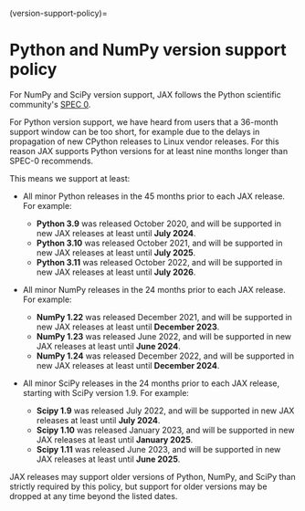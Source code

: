 (version-support-policy)=
# Python and NumPy version support policy

<!--* freshness: { reviewed: '2024-05-02' } *-->

For NumPy and SciPy version support, JAX follows the Python scientific community's
[SPEC 0](https://scientific-python.org/specs/spec-0000/).

For Python version support, we have heard from users that a 36-month support window can
be too short, for example due to the delays in propagation of new CPython releases
to Linux vendor releases. For this reason JAX supports Python versions for at least
nine months longer than SPEC-0 recommends.

This means we support at least:

* All minor Python releases in the 45 months prior to each JAX release. For example:

  * **Python 3.9** was released October 2020, and will be supported in new JAX releases at least until **July 2024**.
  * **Python 3.10** was released October 2021, and will be supported in new JAX releases at least until **July 2025**.
  * **Python 3.11** was released October 2022, and will be supported in new JAX releases at least until **July 2026**.

* All minor NumPy releases in the 24 months prior to each JAX release. For example:

  * **NumPy 1.22** was released December 2021, and will be supported in new JAX releases at least until **December 2023**.
  * **NumPy 1.23** was released June 2022, and will be supported in new JAX releases at least until **June 2024**.
  * **NumPy 1.24** was released December 2022, and will be supported in new JAX releases at least until **December 2024**.

* All minor SciPy releases in the 24 months prior to each JAX release, starting
  with SciPy version 1.9. For example:

  * **Scipy 1.9** was released July 2022, and will be supported in new JAX releases at least until **July 2024**.
  * **Scipy 1.10** was released January 2023, and will be supported in new JAX releases at least until **January 2025**.
  * **Scipy 1.11** was released June 2023, and will be supported in new JAX releases at least until **June 2025**.

JAX releases may support older versions of Python, NumPy, and SciPy than strictly required
by this policy, but support for older versions may be dropped at any time beyond the listed
dates.

